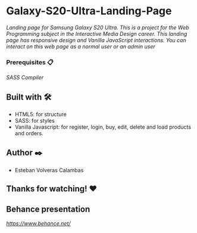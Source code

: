 # Galaxy-S20-Ultra-Landing-Page

_Landing page for Samsung Galaxy S20 Ultra. This is a project for the Web Programming subject in the Interactive Media Design career. This landing page has responsive design and Vanilla JavaScript interactions. You can interact on this web page as a normal user or an admin user_

### Prerequisites 📋

_SASS Compiler_

## Built with 🛠️

* HTML5: for structure
* SASS: for styles
* Vanilla Javascript: for register, login, buy, edit, delete and load products and orders.

## Author ✒️

* Esteban Volveras Calambas

## Thanks for watching! ❤️

## Behance presentation
_https://www.behance.net/_
